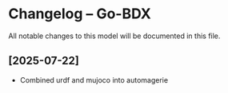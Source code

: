 # Changelog – Go-BDX

All notable changes to this model will be documented in this file.

## [2025-07-22]
- Combined urdf and mujoco into automagerie
